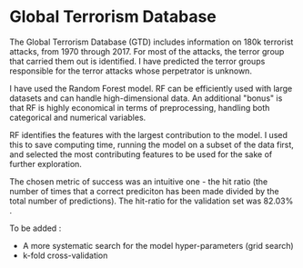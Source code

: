 # Global Terrorism Database

The Global Terrorism Database (GTD) includes information on 180k terrorist attacks, from 1970 through 2017.
For most of the attacks, the terror group that carried them out is identified. 
I have predicted the terror groups responsible for the terror attacks whose perpetrator is unknown.


I have used the Random Forest model. RF can be efficiently used with large datasets and can handle high-dimensional data. An additional "bonus" is that RF is highly economical in terms of preprocessing, handling both categorical and numerical variables. 

RF identifies the features with the largest contribution to the model. I used this to save computing time, running the model on a subset of the data first, and selected the most contributing features to be used for the sake of further exploration.  

The chosen metric of success was an intuitive one - the hit ratio (the number of times that a correct prediciton has been made divided by  the total number of predictions). The hit-ratio for the validation set was 82.03% .

To be added : 
* A more systematic search for the model hyper-parameters (grid search)
* k-fold cross-validation

